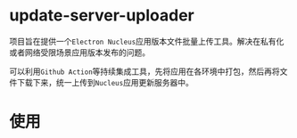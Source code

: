# update-server-uploader

项目旨在提供一个`Electron Nucleus`应用版本文件批量上传工具。解决在私有化或者网络受限场景应用版本发布的问题。

可以利用`Github Action`等持续集成工具，先将应用在各环境中打包，然后再将文件下载下来，统一上传到`Nucleus`应用更新服务器中。

# 使用


